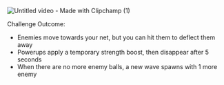 ![Untitled video - Made with Clipchamp (1)](https://user-images.githubusercontent.com/29371222/185806191-9d46c037-e78b-451c-bb1d-be54dbbe971d.gif)

Challenge Outcome:
* Enemies move towards your net, but you can hit them to deflect them away
* Powerups apply a temporary strength boost, then disappear after 5 seconds
* When there are no more enemy balls, a new wave spawns with 1 more enemy 
